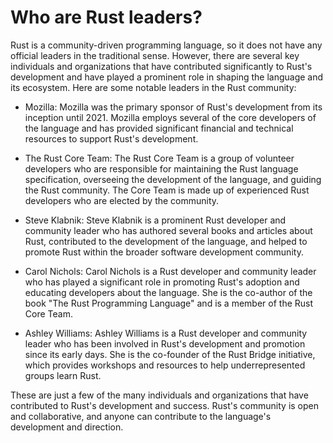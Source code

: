# Who are Rust leaders?

Rust is a community-driven programming language, so it does not have any official leaders in the traditional sense. However, there are several key individuals and organizations that have contributed significantly to Rust's development and have played a prominent role in shaping the language and its ecosystem. Here are some notable leaders in the Rust community:

* Mozilla: Mozilla was the primary sponsor of Rust's development from its inception until 2021. Mozilla employs several of the core developers of the language and has provided significant financial and technical resources to support Rust's development.

* The Rust Core Team: The Rust Core Team is a group of volunteer developers who are responsible for maintaining the Rust language specification, overseeing the development of the language, and guiding the Rust community. The Core Team is made up of experienced Rust developers who are elected by the community.

* Steve Klabnik: Steve Klabnik is a prominent Rust developer and community leader who has authored several books and articles about Rust, contributed to the development of the language, and helped to promote Rust within the broader software development community.

* Carol Nichols: Carol Nichols is a Rust developer and community leader who has played a significant role in promoting Rust's adoption and educating developers about the language. She is the co-author of the book "The Rust Programming Language" and is a member of the Rust Core Team.

* Ashley Williams: Ashley Williams is a Rust developer and community leader who has been involved in Rust's development and promotion since its early days. She is the co-founder of the Rust Bridge initiative, which provides workshops and resources to help underrepresented groups learn Rust.

These are just a few of the many individuals and organizations that have contributed to Rust's development and success. Rust's community is open and collaborative, and anyone can contribute to the language's development and direction.